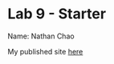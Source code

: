 # Lab 9 - Starter
Name: Nathan Chao

My published site [here](https://choochoochao.github.io/Lab9_Starter/)